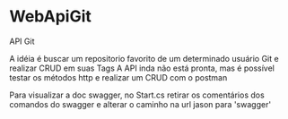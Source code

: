 # WebApiGit
API Git

A idéia é buscar um repositorio favorito de um determinado usuário Git e realizar CRUD em suas Tags
A API inda não está pronta, mas é possível testar os métodos http e realizar um CRUD com o postman

Para visualizar a doc swagger, no Start.cs retirar os comentários dos comandos do swagger e alterar o caminho na url jason para 'swagger'
